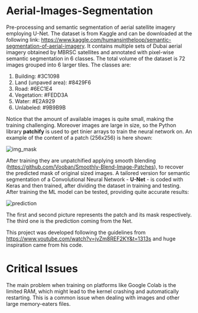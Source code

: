 # Aerial-Images-Segmentation
Pre-processing and semantic segmentation of aerial satellite imagery employing U-Net. The dataset is from Kaggle and can be downloaded at the following link: https://www.kaggle.com/humansintheloop/semantic-segmentation-of-aerial-imagery.
It contains multiple sets of Dubai aerial imagery obtained by MBRSC satellites and annotated with pixel-wise semantic segmentation in 6 classes. The total volume of the dataset is 72 images grouped into 6 larger tiles. The classes are:

1. Building: #3C1098
2. Land (unpaved area): #8429F6
3. Road: #6EC1E4
4. Vegetation: #FEDD3A
5. Water: #E2A929
6. Unlabeled: #9B9B9B

Notice that the amount of available images is quite small, making the training challenging. Moreover images are large in size, so the Python library **patchify** is used to get tinier arrays to train the neural network on. 
An example of the content of a patch (256x256) is here shown:

![img_mask](https://user-images.githubusercontent.com/91314465/147938698-c5245250-357b-4c38-a55d-0ec7d34ab2c2.png)

After training they are unpatchified applying smooth blending (https://github.com/Vooban/Smoothly-Blend-Image-Patches), to recover the predicted mask of original sized images. 
A tailored version for semantic segmentation of a Convolutional Neural Network - **U-Net** - is coded with Keras and then trained, after dividing the dataset in training and testing. After training the ML model can be tested, providing quite accurate results:

![prediction](https://user-images.githubusercontent.com/91314465/147939190-2b088a03-5937-41a2-be55-278b13cc9b7c.png)

The first and second picture represents the patch and its mask respectively. The third one is the prediction coming from the Net.

This project was developed following the guidelines from https://www.youtube.com/watch?v=jvZm8REF2KY&t=1313s and huge inspiration came from his code.

# Critical Issues #
The main problem when training on platforms like Google Colab is the limited RAM, which might lead to the kernel crashing and automatically restarting. This is a common issue when dealing with images and other large memory-eaters files. 

